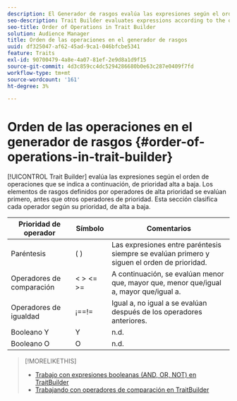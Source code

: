 ```yaml
---
description: El Generador de rasgos evalúa las expresiones según el orden de operaciones que se indica a continuación, de alta a baja prioridad. Los elementos de rasgos definidos por operadores de alta prioridad se evalúan primero, antes que otros operadores de prioridad. Esta sección clasifica cada operador según su prioridad, de alta a baja.
seo-description: Trait Builder evaluates expressions according to the order-of-operations listed below, from high to low precedence. Trait elements defined by high-precedence operators are evaluated first, before other precedence operators. This section ranks each operator according to precedence, from high to low.
seo-title: Order of Operations in Trait Builder
solution: Audience Manager
title: Orden de las operaciones en el generador de rasgos
uuid: df325047-af62-45ad-9ca1-046bfcbe5341
feature: Traits
exl-id: 90700479-4a8e-4a07-81ef-2e9d8a1d9f15
source-git-commit: 4d3c859cc4dc5294286680b0e63c287e0409f7fd
workflow-type: tm+mt
source-wordcount: '161'
ht-degree: 3%

---
```


# Orden de las operaciones en el generador de rasgos {#order-of-operations-in-trait-builder}

[!UICONTROL Trait Builder] evalúa las expresiones según el orden de operaciones que se indica a continuación, de prioridad alta a baja. Los elementos de rasgos definidos por operadores de alta prioridad se evalúan primero, antes que otros operadores de prioridad. Esta sección clasifica cada operador según su prioridad, de alta a baja.

<!-- c_tb_operator_precedence.xml -->

<table id="table_F0FA45B652C7464B90D35526817110FF"> 
 <thead> 
  <tr> 
   <th colname="col1" class="entry"> Prioridad de operador </th> 
   <th colname="col2" class="entry"> Símbolo </th> 
   <th colname="col3" class="entry"> Comentarios </th> 
  </tr> 
 </thead>
 <tbody> 
  <tr> 
   <td colname="col1"> Paréntesis </td> 
   <td colname="col2"> ( ) </td> 
   <td colname="col3"> Las expresiones entre paréntesis siempre se evalúan primero y siguen el orden de prioridad. </td> 
  </tr> 
  <tr> 
   <td colname="col1"> Operadores de comparación </td> 
   <td colname="col2"> &lt; &gt; &lt;= &gt;= </td> 
   <td colname="col3"> A continuación, se evalúan menor que, mayor que, menor que/igual a, mayor que/igual a. </td> 
  </tr> 
  <tr> 
   <td colname="col1"> Operadores de igualdad </td> 
   <td colname="col2"> ¡==!= </td> 
   <td colname="col3"> Igual a, no igual a se evalúan después de los operadores anteriores. </td> 
  </tr> 
  <tr> 
   <td colname="col1">Booleano <span class="wintitle"> Y </span> </td> 
   <td colname="col2"><span class="wintitle"> Y </span> </td> 
   <td colname="col3" morerows="1"> n.d. </td> 
  </tr> 
  <tr> 
   <td colname="col1">Booleano <span class="wintitle"> O </span> </td> 
   <td colname="col2"><span class="wintitle"> O </span> </td> 
   <td colname="col3" morerows="1"> n.d. </td> 
  </tr> 
 </tbody>
</table>

>[!MORELIKETHIS]
>
>* [Trabajo con expresiones booleanas (AND, OR, NOT) en TraitBuilder](../../reference/boolean-expressions-tsb.md)
>* [Trabajando con operadores de comparación en TraitBuilder](../../features/traits/trait-comparison-operators.md)
